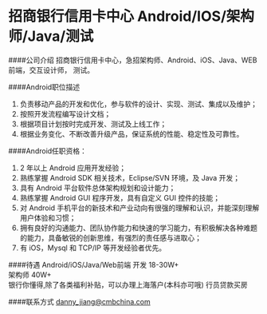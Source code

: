 招商银行信用卡中心 Android/IOS/架构师/Java/测试
==========

####公司介绍
招商银行信用卡中心，急招架构师、Android、iOS、Java、WEB前端，交互设计师， 测试。 

####Android职位描述
1. 负责移动产品的开发和优化，参与软件的设计、实现、测试、集成以及维护； 
2. 按照开发流程编写设计文档； 
3. 根据项目计划按时完成开发、测试及上线工作； 
4. 根据业务变化、不断改善升级产品，保证系统的性能、稳定性及可靠性。

####Android任职资格：
1. 2 年以上 Android 应用开发经验； 
2. 熟练掌握 Android SDK 相关技术，Eclipse/SVN 环境，及 Java 开发； 
3. 具有 Android 平台软件总体架构规划和设计能力； 
4. 熟练掌握 Android GUI 程序开发，具有自定义 GUI 控件的技能； 
5. 对 Android 手机平台的新技术和产业动向有很强的理解和认识，并能深刻理解用户体验和习惯； 
6. 拥有良好的沟通能力、团队协作能力和快速的学习能力，有积极解决各种难题的能力，具备敏锐的创新思维，有强烈的责任感与进取心； 
7. 有 iOS，Mysql 和 TCP/IP 等开发经验者优先。

####待遇
Android/iOS/Java/Web前端 开发 18-30W+  
架构师 40W+  
银行你懂得,除了各类福利补贴，可以办理上海落户(本科亦可哦)
行员贷款买房  

####联系方式
[danny_jiang@cmbchina.com](mailto:danny_jiang@cmbchina.com)